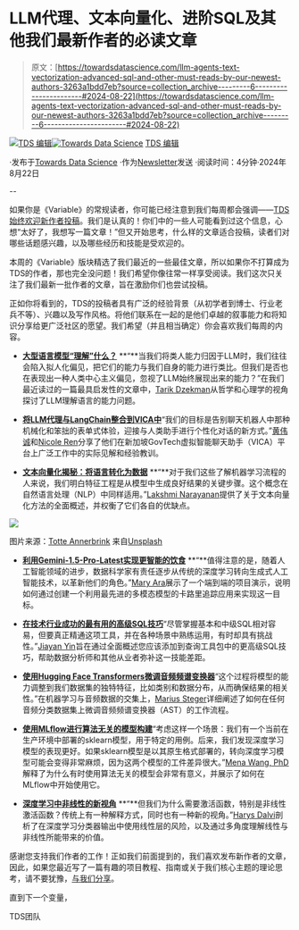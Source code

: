 # LLM代理、文本向量化、进阶SQL及其他我们最新作者的必读文章

> 原文：[https://towardsdatascience.com/llm-agents-text-vectorization-advanced-sql-and-other-must-reads-by-our-newest-authors-3263a1bdd7eb?source=collection_archive---------6-----------------------#2024-08-22](https://towardsdatascience.com/llm-agents-text-vectorization-advanced-sql-and-other-must-reads-by-our-newest-authors-3263a1bdd7eb?source=collection_archive---------6-----------------------#2024-08-22)

[](https://towardsdatascience.medium.com/?source=post_page---byline--3263a1bdd7eb--------------------------------)[![TDS 编辑](../Images/4b2d1beaf4f6dcf024ffa6535de3b794.png)](https://towardsdatascience.medium.com/?source=post_page---byline--3263a1bdd7eb--------------------------------)[](https://towardsdatascience.com/?source=post_page---byline--3263a1bdd7eb--------------------------------)[![Towards Data Science](../Images/a6ff2676ffcc0c7aad8aaf1d79379785.png)](https://towardsdatascience.com/?source=post_page---byline--3263a1bdd7eb--------------------------------) [TDS 编辑](https://towardsdatascience.medium.com/?source=post_page---byline--3263a1bdd7eb--------------------------------)

·发布于[Towards Data Science](https://towardsdatascience.com/?source=post_page---byline--3263a1bdd7eb--------------------------------) ·作为[Newsletter](/newsletter?source=post_page---byline--3263a1bdd7eb--------------------------------)发送 ·阅读时间：4分钟·2024年8月22日

--

如果你是《Variable》的常规读者，你可能已经注意到我们每周都会强调——[TDS始终欢迎新作者投稿](http://bit.ly/write-for-tds)。我们是认真的！你们中的一些人可能看到过这个信息，心想“太好了，我想写一篇文章！”但又开始思考，什么样的文章适合投稿，读者们对哪些话题感兴趣，以及哪些经历和技能是受欢迎的。

本周的《Variable》版块精选了我们最近的一些最佳文章，所以如果你不打算成为TDS的作者，那也完全没问题！我们希望你像往常一样享受阅读。我们这次只关注了我们最新一批作者的文章，旨在激励你们也尝试投稿。

正如你将看到的，TDS的投稿者具有广泛的经验背景（从初学者到博士、行业老兵不等）、兴趣以及写作风格。将他们联系在一起的是他们卓越的叙事能力和将知识分享给更广泛社区的愿望。我们希望（并且相当确定）你会喜欢我们每周的内容。

+   [**大型语言模型“理解”什么？**](/what-do-large-language-models-understand-befdb4411b77) **“**当我们将类人能力归因于LLM时，我们往往会陷入拟人化偏见，把它们的能力与我们自身的能力进行类比。但我们是否也在表现出一种人类中心主义偏见，忽视了LLM始终展现出来的能力？”在我们最近读过的一篇最具启发性的文章中，[Tarik Dzekman](https://medium.com/u/752038078741?source=post_page---user_mention--3263a1bdd7eb--------------------------------)从哲学和心理学的视角探讨了LLM理解语言的能力问题。

+   [**将LLM代理与LangChain整合到VICA中**](/integrating-llm-agents-with-langchain-into-vica-d18a5c8583c6)“我们的目标是告别聊天机器人中那种机械化和笨拙的表单式体验，迎接与人类助手进行个性化对话的新方式。”[黄伟诚](https://medium.com/u/8513221718ba?source=post_page---user_mention--3263a1bdd7eb--------------------------------)和[Nicole Ren](https://medium.com/u/42a2dbebb150?source=post_page---user_mention--3263a1bdd7eb--------------------------------)分享了他们在新加坡GovTech虚拟智能聊天助手（VICA）平台上广泛工作中的实际见解和经验教训。

+   [**文本向量化揭秘：将语言转化为数据**](/text-vectorization-demystified-transforming-language-into-data-abce8f701073) **“**对于我们这些了解机器学习流程的人来说，我们明白特征工程是从模型中生成良好结果的关键步骤。这个概念在自然语言处理（NLP）中同样适用。”[Lakshmi Narayanan](https://medium.com/u/c68610e86b8?source=post_page---user_mention--3263a1bdd7eb--------------------------------)提供了关于文本向量化方法的全面概述，并权衡了它们各自的优缺点。

![](../Images/7a364a3ac0b7e2bfb845746a66e7552c.png)

图片来源：[Totte Annerbrink](https://unsplash.com/@totteannerbrink?utm_source=medium&utm_medium=referral) 来自[Unsplash](https://unsplash.com/?utm_source=medium&utm_medium=referral)

+   [**利用Gemini-1.5-Pro-Latest实现更智能的饮食**](/leveraging-gemini-1-5-pro-latest-for-smarter-eating-64eeb4012ce7) **“**值得注意的是，随着人工智能领域的进步，数据科学家有责任逐步从传统的深度学习转向生成式人工智能技术，以革新他们的角色。”[Mary Ara](https://medium.com/u/41e7fd5de021?source=post_page---user_mention--3263a1bdd7eb--------------------------------)展示了一个端到端的项目演示，说明如何通过创建一个利用最先进的多模态模型的卡路里追踪应用来实现这一目标。

+   [**在技术行业成功的最有用的高级SQL技巧**](/the-most-useful-advanced-sql-techniques-to-succeed-in-the-tech-industry-0f0690e8386c)“尽管掌握基本和中级SQL相对容易，但要真正精通这项工具，并在各种场景中熟练运用，有时却具有挑战性。”[Jiayan Yin](https://medium.com/u/c60e52fd4379?source=post_page---user_mention--3263a1bdd7eb--------------------------------)旨在通过全面概述您应该添加到查询工具包中的更高级SQL技巧，帮助数据分析师和其他从业者弥补这一技能差距。

+   [**使用Hugging Face Transformers微调音频频谱变换器**](/fine-tune-the-audio-spectrogram-transformer-with-transformers-73333c9ef717)“这个过程将模型的能力调整到我们数据集的独特特征，比如类别和数据分布，从而确保结果的相关性。”在机器学习与音频数据的交集上，[Marius Steger](https://medium.com/u/972b40c9c649?source=post_page---user_mention--3263a1bdd7eb--------------------------------)详细阐述了如何在任何音频分类数据集上微调音频频谱变换器（AST）的工作流程。

+   [**使用MLflow进行算法无关的模型构建**](/algorithm-agnostic-model-building-with-mlflow-b106a5a29535)“考虑这样一个场景：我们有一个当前在生产环境中部署的sklearn模型，用于特定的用例。后来，我们发现深度学习模型的表现更好。如果sklearn模型是以其原生格式部署的，转向深度学习模型可能会变得非常麻烦，因为这两个模型的工件差异很大。”[Mena Wang, PhD](https://medium.com/u/2b42227db6a9?source=post_page---user_mention--3263a1bdd7eb--------------------------------)解释了为什么有时使用算法无关的模型会非常有意义，并展示了如何在MLflow中开始使用它。

+   [**深度学习中非线性的新视角**](/a-fresh-look-at-nonlinearity-in-deep-learning-a79b6955d2ad) **“**但我们为什么需要激活函数，特别是非线性激活函数？传统上有一种解释方式，同时也有一种新的视角。”[Harys Dalvi](https://medium.com/u/eb1320a8b904?source=post_page---user_mention--3263a1bdd7eb--------------------------------)剖析了在深度学习分类器输出中使用线性层的风险，以及通过多角度理解线性与非线性所能带来的价值。

感谢您支持我们作者的工作！正如我们前面提到的，我们喜欢发布新作者的文章，因此，如果您最近写了一篇有趣的项目教程、指南或关于我们核心主题的理论思考，请不要犹豫，[与我们分享](http://bit.ly/write-for-tds)。

直到下一个变量，

TDS团队
